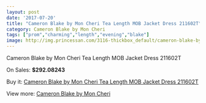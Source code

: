 ```yaml
---
layout: post
date: '2017-07-20'
title: "Cameron Blake by Mon Cheri Tea Length MOB Jacket Dress 211602T"
category: Cameron Blake by Mon Cheri
tags: ["prom","charming","length","evening","blake"]
image: http://img.princessan.com/3116-thickbox_default/cameron-blake-by-mon-cheri-tea-length-mob-jacket-dress-211602t.jpg
---
```

Cameron Blake by Mon Cheri Tea Length MOB Jacket Dress 211602T

On Sales: **$292.08243**
<a href="https://www.princessan.com/en/cameron-blake-by-mon-cheri/1429-cameron-blake-by-mon-cheri-tea-length-mob-jacket-dress-211602t.html"><amp-img layout="responsive" width="600" height="600" src="//img.princessan.com/3116-thickbox_default/cameron-blake-by-mon-cheri-tea-length-mob-jacket-dress-211602t.jpg" alt="Cameron Blake by Mon Cheri Tea Length MOB Jacket Dress 211602T 0" /></a>
<a href="https://www.princessan.com/en/cameron-blake-by-mon-cheri/1429-cameron-blake-by-mon-cheri-tea-length-mob-jacket-dress-211602t.html"><amp-img layout="responsive" width="600" height="600" src="//img.princessan.com/3117-thickbox_default/cameron-blake-by-mon-cheri-tea-length-mob-jacket-dress-211602t.jpg" alt="Cameron Blake by Mon Cheri Tea Length MOB Jacket Dress 211602T 1" /></a>

Buy it: [Cameron Blake by Mon Cheri Tea Length MOB Jacket Dress 211602T](https://www.princessan.com/en/cameron-blake-by-mon-cheri/1429-cameron-blake-by-mon-cheri-tea-length-mob-jacket-dress-211602t.html "Cameron Blake by Mon Cheri Tea Length MOB Jacket Dress 211602T")

View more: [Cameron Blake by Mon Cheri](https://www.princessan.com/en/12-cameron-blake-by-mon-cheri "Cameron Blake by Mon Cheri")